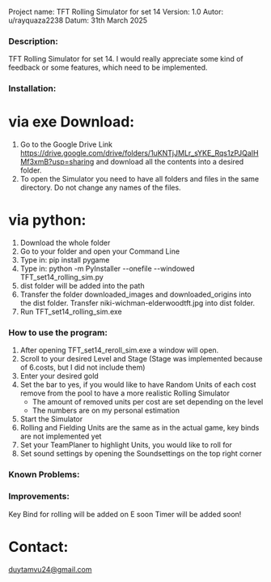 Project name: TFT Rolling Simulator for set 14
Version: 1.0
Autor: u/rayquaza2238
Datum: 31th March 2025

### Description:
TFT Rolling Simulator for set 14. I would really appreciate some kind of feedback or some features, which need to be implemented.

### Installation:
# via exe Download:
1. Go to the Google Drive Link https://drive.google.com/drive/folders/1uKNTjJMLr_sYKE_Rqs1zPJQaIHMf3xmB?usp=sharing
   and download all the contents into a desired folder.
3. To open the Simulator you need to have all folders and files in the same directory. Do not change any names of the files.
# via python:
1. Download the whole folder
2. Go to your folder and open your Command Line
3. Type in: pip install pygame
4. Type in:  python -m PyInstaller --onefile --windowed TFT_set14_rolling_sim.py
5. dist folder will be added into the path
6. Transfer the folder downloaded_images and downloaded_origins into the dist folder. Transfer niki-wichman-elderwoodtft.jpg into dist folder.
7. Run TFT_set14_rolling_sim.exe

### How to use the program:
1. After opening TFT_set14_reroll_sim.exe a window will open.
2. Scroll to your desired Level and Stage (Stage was implemented because of 6.costs, but I did not include them)
3. Enter your desired gold
4. Set the bar to yes, if you would like to have Random Units of each cost remove from the pool to have a more realistic Rolling Simulator
    - The amount of removed units per cost are set depending on the level
    - The numbers are on my personal estimation
5. Start the Simulator
6. Rolling and Fielding Units are the same as in the actual game, key binds are not implemented yet
7. Set your TeamPlaner to highlight Units, you would like to roll for
8. Set sound settings by opening the Soundsettings on the top right corner

### Known Problems:

### Improvements:
Key Bind for rolling will be added on E soon
Timer will be added soon!

# Contact:
duytamvu24@gmail.com


